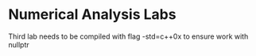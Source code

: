 # Numerical Analysis Labs <br/>

Third lab needs to be compiled with flag -std=c++0x to ensure work with nullptr
